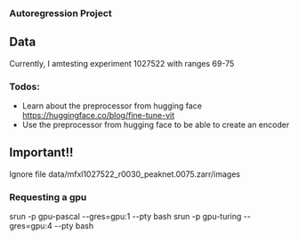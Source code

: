 ### Autoregression Project


## Data
Currently, I amtesting experiment 1027522 with ranges 69-75


### Todos:
- Learn about the preprocessor from hugging face
https://huggingface.co/blog/fine-tune-vit
- Use the preprocessor from hugging face to be able to create an encoder


## Important!!
Ignore file 
data/mfxl1027522_r0030_peaknet.0075.zarr/images


### Requesting a gpu

srun -p gpu-pascal --gres=gpu:1 --pty bash
srun -p gpu-turing --gres=gpu:4 --pty bash
